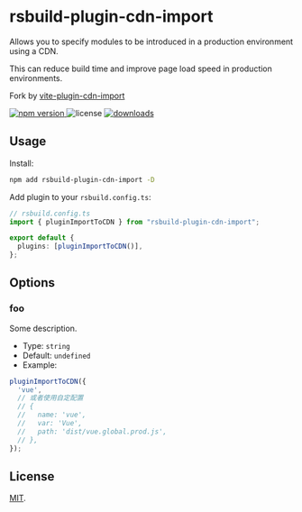 # rsbuild-plugin-cdn-import

Allows you to specify modules to be introduced in a production environment using a CDN.

This can reduce build time and improve page load speed in production environments.

Fork by [vite-plugin-cdn-import](https://github.com/MMF-FE/vite-plugin-cdn-import)

<p>
  <a href="https://npmjs.com/package/rsbuild-plugin-cdn-import">
   <img src="https://img.shields.io/npm/v/rsbuild-plugin-cdn-import?style=flat-square&colorA=564341&colorB=EDED91" alt="npm version" />
  </a>
  <img src="https://img.shields.io/badge/License-MIT-blue.svg?style=flat-square&colorA=564341&colorB=EDED91" alt="license" />
  <a href="https://npmcharts.com/compare/rsbuild-plugin-cdn-import?minimal=true"><img src="https://img.shields.io/npm/dm/rsbuild-plugin-cdn-import.svg?style=flat-square&colorA=564341&colorB=EDED91" alt="downloads" /></a>
</p>

## Usage

Install:

```bash
npm add rsbuild-plugin-cdn-import -D
```

Add plugin to your `rsbuild.config.ts`:

```ts
// rsbuild.config.ts
import { pluginImportToCDN } from "rsbuild-plugin-cdn-import";

export default {
  plugins: [pluginImportToCDN()],
};
```

## Options

### foo

Some description.

- Type: `string`
- Default: `undefined`
- Example:

```js
pluginImportToCDN({
  'vue',
  // 或者使用自定配置
  // {
  //   name: 'vue',
  //   var: 'Vue',
  //   path: 'dist/vue.global.prod.js',
  // },
});
```

## License

[MIT](./LICENSE).
